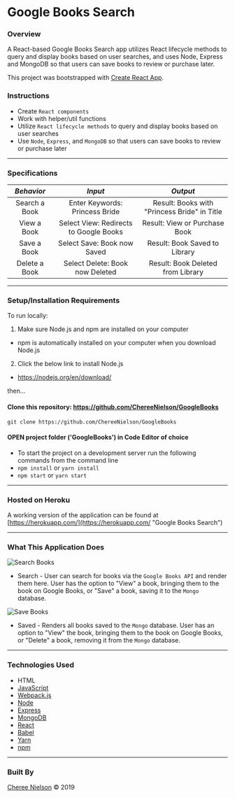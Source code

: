 # Google Books Search

### **Overview**

A React-based Google Books Search app utilizes React lifecycle methods to query and display books based on user searches, and uses Node, Express and MongoDB so that users can save books to review or purchase later.

This project was bootstrapped with [Create React App](https://github.com/facebook/create-react-app).

### **Instructions**
- Create `React components`
- Work with helper/util functions
- Utilize `React lifecycle methods` to query and display books based on user searches
- Use `Node`, `Express`, and `MongoDB` so that users can save books to review or purchase later

----
### Specifications
| _Behavior_ | _Input_ | _Output_ |
|:---------------------------------------------------------------------:|:---------------------------------------------------------------------------:|:-------------------------------------------------------------------------------------------------------------------:|
| Search a Book | Enter Keywords: Princess Bride | Result: Books with "Princess Bride" in Title |
| View a Book | Select View: Redirects to Google Books | Result: View or Purchase Book |
| Save a Book | Select Save: Book now Saved | Result: Book Saved to Library |
| Delete a Book | Select Delete: Book now Deleted | Result: Book Deleted from Library |

----
### Setup/Installation Requirements

To run locally:

1. Make sure Node.js and npm are installed on your computer
  * npm is automatically installed on your computer when you download Node.js

2. Click the below link to install Node.js 
  * https://nodejs.org/en/download/

then...

#### Clone this repository: https://github.com/ChereeNielson/GoogleBooks

```git clone https://github.com/ChereeNielson/GoogleBooks```

#### OPEN project folder ('GoogleBooks') in Code Editor of choice

* To start the project on a development server run the following commands from the command line
* ```npm install``` or ```yarn install```
* ```npm start``` or ```yarn start``` 

---
### Hosted on Heroku

A working version of the application can be found at [https://herokuapp.com/](https://herokuapp.com/ "Google Books Search")

---
### What This Application Does

![Search Books](../../images/BookSearch.jpg)
* Search - User can search for books via the `Google Books API` and render them here. User has the option to "View" a book, bringing them to the book on Google Books, or "Save" a book, saving it to the `Mongo` database.

![Save Books](../../images/books.jpg)
* Saved - Renders all books saved to the `Mongo` database. User has an option to "View" the book, bringing them to the book on Google Books, or "Delete" a book, removing it from the `Mongo` database.

---
### Technologies Used
* HTML
* [JavaScript](https://developer.mozilla.org/en-US/docs/Web/JavaScript)
* [Webpack.js](https://webpack.js.org/guides/getting-started/)
* [Node](https://nodejs.org/en/docs/)
* [Express](http://expressjs.com/)
* [MongoDB](https://docs.mongodb.com/)
* [React](https://reactjs.org/docs/getting-started.html)
* [Babel](https://babeljs.io/docs/en/)
* [Yarn](https://yarnpkg.com/en/)
* [npm](https://docs.npmjs.com/)

----
### Built By

[Cheree Nielson](https://github.com/ChereeNielson) © 2019